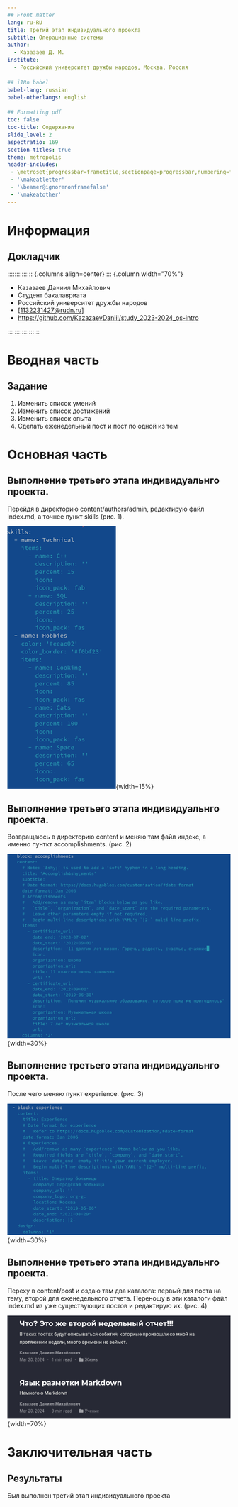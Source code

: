 ```yaml
---
## Front matter
lang: ru-RU
title: Третий этап индивидуального проекта
subtitle: Операционные системы
author:
  - Казазаев Д. М.
institute:
  - Российский университет дружбы народов, Москва, Россия

## i18n babel
babel-lang: russian
babel-otherlangs: english

## Formatting pdf
toc: false
toc-title: Содержание
slide_level: 2
aspectratio: 169
section-titles: true
theme: metropolis
header-includes:
 - \metroset{progressbar=frametitle,sectionpage=progressbar,numbering=fraction}
 - '\makeatletter'
 - '\beamer@ignorenonframefalse'
 - '\makeatother'
---
```


# Информация

## Докладчик

:::::::::::::: {.columns align=center}
::: {.column width="70%"}

  * Казазаев Даниил Михайлович
  * Студент бакалавриата
  * Российский университет дружбы народов
  * [1132231427@rudn.ru]
  * <https://github.com/KazazaevDaniil/study_2023-2024_os-intro>

:::
::::::::::::::

# Вводная часть

## Задание

1. Изменить список умений
2. Изменить список достижений
3. Изменить список опыта
4. Сделать еженедельный пост и пост по одной из тем

# Основная часть

## Выполнение третьего этапа индивидуальнго проекта. 

Перейдя в директорию content/authors/admin, редактирую файл index.md, а точнее пункт skills (рис. 1).

![Смена данных о опыте и хобби](image/1.png){width=15%}

## Выполнение третьего этапа индивидуальнго проекта. 

Возвращаюсь в директорию content и меняю там файл индекс, а именно пунткт accomplishments. (рис. 2)

![Смена данных о достижениях](image/2.png){width=30%}

## Выполнение третьего этапа индивидуальнго проекта. 

После чего меняю пункт experience. (рис. 3)

![Смена данных об опыте](image/3.png){width=30%}

## Выполнение третьего этапа индивидуальнго проекта. 

Переху в content/post и оздаю там два каталога: первый для поста на тему, второй для еженедельного отчета. Переношу в эти каталоги файл index.md из уже существующих постов и редактирую их. (рис. 4)

![Результат изменения файлов](image/4.png){width=70%}

# Заключительная часть

## Результаты

Был выполнен третий этап индивидуального проекта
